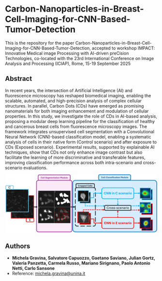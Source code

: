 # Carbon-Nanoparticles-in-Breast-Cell-Imaging-for-CNN-Based-Tumor-Detection
This is the repository for the paper Carbon-Nanoparticles-in-Breast-Cell-Imaging-for-CNN-Based-Tumor-Detection, accepted to workshop IMPACT: Innovative Medical image Processing with AI-driven preCision Technologies, co-located with the 23rd International Conference on Image Analysis and Processing (ICIAP), Rome, 15-19 September 2025

## Abstract
In recent years, the intersection of Artificial Intelligence (AI) and fluorescence microscopy has reshaped biomedical imaging, enabling the scalable, automated, and high-precision analysis of complex cellular structures. In parallel, Carbon Dots (CDs) have emerged as promising nanomaterials for both imaging enhancement and modulation of cellular properties. In this study, we investigate the role of CDs in AI-based analysis, proposing a modular deep learning pipeline for the classification of healthy and cancerous breast cells from fluorescence microscopy images. The framework integrates unsupervised cell segmentation with a Convolutional Neural Network (CNN)-based classification model, enabling a systematic analysis of cells in their native form (Control scenario) and after exposure to CDs (Exposed scenario). Experimental results, supported by explainable AI techniques, show that CDs not only enhance image contrast but also facilitate the learning of more discriminative and transferable features, improving classification performance across both intra-scenario and cross-scenario evaluations.

![Alt text](https://github.com/MichiUnina/Carbon-Nanoparticles-in-Breast-Cell-Imaging-for-CNN-Based-Tumor-Detection/blob/main/img/methods.png)

## Authors
* **Michela Gravina, Salvatore Capuozzo, Gaetano Saviano, Julian Gortz, Valeria Panzetta, Carmela Russo, Mariano Sirignano, Paolo Antonio Netti, Carlo Sansone**
* Reference: michela.gravina@unina.it
